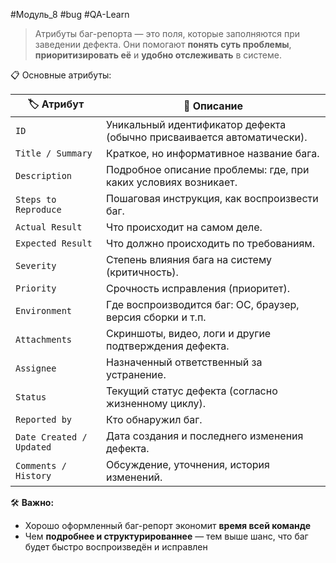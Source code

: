 #Модуль_8 #bug #QA-Learn
>Атрибуты баг-репорта — это поля, которые заполняются при заведении дефекта. Они помогают **понять суть проблемы**, **приоритизировать её** и **удобно отслеживать** в системе.

📋 Основные атрибуты:

|🏷️ Атрибут|📌 Описание|
|---|---|
|`ID`|Уникальный идентификатор дефекта (обычно присваивается автоматически).|
|`Title / Summary`|Краткое, но информативное название бага.|
|`Description`|Подробное описание проблемы: где, при каких условиях возникает.|
|`Steps to Reproduce`|Пошаговая инструкция, как воспроизвести баг.|
|`Actual Result`|Что происходит на самом деле.|
|`Expected Result`|Что должно происходить по требованиям.|
|`Severity`|Степень влияния бага на систему (критичность).|
|`Priority`|Срочность исправления (приоритет).|
|`Environment`|Где воспроизводится баг: ОС, браузер, версия сборки и т.п.|
|`Attachments`|Скриншоты, видео, логи и другие подтверждения дефекта.|
|`Assignee`|Назначенный ответственный за устранение.|
|`Status`|Текущий статус дефекта (согласно жизненному циклу).|
|`Reported by`|Кто обнаружил баг.|
|`Date Created / Updated`|Дата создания и последнего изменения дефекта.|
|`Comments / History`|Обсуждение, уточнения, история изменений.|

🛠️ **Важно:**

- Хорошо оформленный баг-репорт экономит **время всей команде**
- Чем **подробнее и структурированнее** — тем выше шанс, что баг будет быстро воспроизведён и исправлен